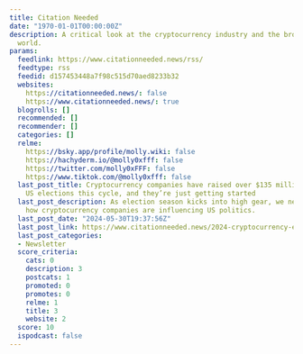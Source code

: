 ```yaml
---
title: Citation Needed
date: "1970-01-01T00:00:00Z"
description: A critical look at the cryptocurrency industry and the broader technology
  world.
params:
  feedlink: https://www.citationneeded.news/rss/
  feedtype: rss
  feedid: d157453448a7f98c515d70aed8233b32
  websites:
    https://citationneeded.news/: false
    https://www.citationneeded.news/: true
  blogrolls: []
  recommended: []
  recommender: []
  categories: []
  relme:
    https://bsky.app/profile/molly.wiki: false
    https://hachyderm.io/@molly0xfff: false
    https://twitter.com/molly0xFFF: false
    https://www.tiktok.com/@molly0xfff: false
  last_post_title: Cryptocurrency companies have raised over $135 million to influence
    US elections this cycle, and they’re just getting started
  last_post_description: As election season kicks into high gear, we need to watch
    how cryptocurrency companies are influencing US politics.
  last_post_date: "2024-05-30T19:37:56Z"
  last_post_link: https://www.citationneeded.news/2024-cryptocurrency-election-spending/
  last_post_categories:
  - Newsletter
  score_criteria:
    cats: 0
    description: 3
    postcats: 1
    promoted: 0
    promotes: 0
    relme: 1
    title: 3
    website: 2
  score: 10
  ispodcast: false
---
```


